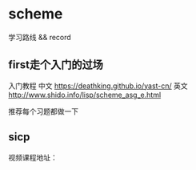 # scheme
学习路线 && record

## first走个入门的过场
入门教程
中文
https://deathking.github.io/yast-cn/
英文
http://www.shido.info/lisp/scheme_asg_e.html

推荐每个习题都做一下

## sicp

视频课程地址：



